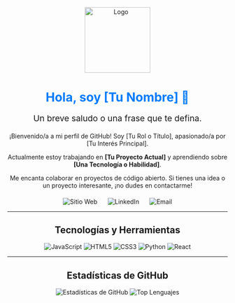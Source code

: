 <div align="center">
  <a href="https://github.com/tu-usuario">
  <img src="https://avatars.githubusercontent.com/u/tu-id-de-usuario?v=4" alt="Logo" width="150" height="150">
  </a>

  <h1 style="color:#007BFF;">Hola, soy [Tu Nombre] 👋</h1>
  <p style="font-size:1.2rem;">Un breve saludo o una frase que te defina.</p>

  <p>
    ¡Bienvenido/a a mi perfil de GitHub! Soy [Tu Rol o Título], apasionado/a por [Tu Interés Principal].
  </p>

  <p>
    Actualmente estoy trabajando en <strong>[Tu Proyecto Actual]</strong> y aprendiendo sobre <strong>[Una Tecnología o Habilidad]</strong>.
  </p>

  <p>
    Me encanta colaborar en proyectos de código abierto. Si tienes una idea o un proyecto interesante, ¡no dudes en contactarme!
  </p>

  <div style="margin-top: 20px;">
    <a href="https://tu-sitio-web.com" target="_blank" style="text-decoration: none; margin: 0 10px;">
      <img src="https://img.shields.io/badge/Sitio_Web-Enlace-informational?style=for-the-badge&logo=WorldWideWeb&logoColor=white&color=black" alt="Sitio Web">
    </a>
    <a href="https://www.linkedin.com/in/tu-usuario-de-linkedin" target="_blank" style="text-decoration: none; margin: 0 10px;">
      <img src="https://img.shields.io/badge/LinkedIn-Perfil-blue?style=for-the-badge&logo=linkedin&logoColor=white" alt="LinkedIn">
    </a>
    <a href="mailto:tu-correo@ejemplo.com" style="text-decoration: none; margin: 0 10px;">
      <img src="https://img.shields.io/badge/Email-Contacto-red?style=for-the-badge&logo=gmail&logoColor=white" alt="Email">
    </a>
  </div>
</div>

---

<h2 align="center">Tecnologías y Herramientas</h2>
<div align="center">
  <img src="https://img.shields.io/badge/JavaScript-F7DF1E?style=for-the-badge&logo=javascript&logoColor=black" alt="JavaScript">
  <img src="https://img.shields.io/badge/HTML5-E34F26?style=for-the-badge&logo=html5&logoColor=white" alt="HTML5">
  <img src="https://img.shields.io/badge/CSS3-1572B6?style=for-the-badge&logo=css3&logoColor=white" alt="CSS3">
  <img src="https://img.shields.io/badge/Python-3776AB?style=for-the-badge&logo=python&logoColor=white" alt="Python">
  <img src="https://img.shields.io/badge/React-61DAFB?style=for-the-badge&logo=react&logoColor=black" alt="React">
</div>

---

<h2 align="center">Estadísticas de GitHub</h2>
<p align="center">
  <img src="https://github-readme-stats.vercel.app/api?username=tu-usuario&show_icons=true&theme=radical" alt="Estadísticas de GitHub">
  <img src="https://github-readme-stats.vercel.app/api/top-langs/?username=tu-usuario&layout=compact&theme=radical" alt="Top Lenguajes">
</p>
